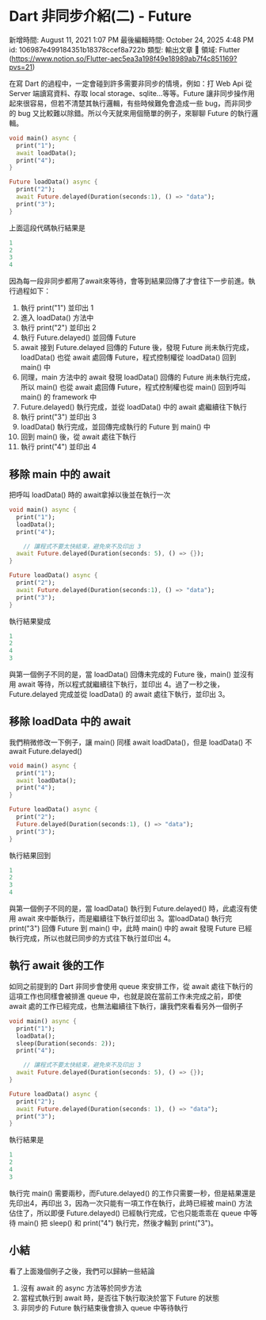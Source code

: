 # Dart 非同步介紹(二) - Future

新增時間: August 11, 2021 1:07 PM
最後編輯時間: October 24, 2025 4:48 PM
id: 106987e499184351b18378ccef8a722b
類型: 輸出文章
🧩 領域: Flutter (https://www.notion.so/Flutter-aec5ea3a198f49e18989ab7f4c851169?pvs=21)

在寫 Dart 的過程中，一定會碰到許多需要非同步的情境，例如：打 Web Api 從 Server 端讀寫資料、存取 local storage、sqlite...等等。Future 讓非同步操作用起來很容易，但若不清楚其執行邏輯，有些時候難免會造成一些 bug，而非同步的 bug 又比較難以除錯。所以今天就來用個簡單的例子，來聊聊 Future 的執行邏輯。

```dart
void main() async {
  print("1");
  await loadData();
  print("4");
}

Future loadData() async {
  print("2");
  await Future.delayed(Duration(seconds:1), () => "data");
  print("3");
}
```

上面這段代碼執行結果是

```dart
1
2
3
4
```

因為每一段非同步都用了await來等待，會等到結果回傳了才會往下一步前進。執行過程如下：

1. 執行 print("1") 並印出 1
2. 進入 loadData() 方法中
3. 執行 print("2") 並印出 2
4. 執行 Future.delayed() 並回傳 Future
5. await 接到 Future.delayed 回傳的 Future 後，發現 Future 尚未執行完成，loadData() 也從 await 處回傳 Future，程式控制權從 loadData() 回到 main() 中
6. 同理，main 方法中的 await 發現 loadData() 回傳的 Future 尚未執行完成，所以 main() 也從 await 處回傳 Future，程式控制權也從 main() 回到呼叫 main() 的 framework 中
7. Future.delayed() 執行完成，並從 loadData() 中的 await 處繼續往下執行
8. 執行 print("3") 並印出 3
9. loadData() 執行完成，並回傳完成執行的 Future 到 main() 中
10. 回到 main() 後，從 await 處往下執行
11. 執行 print("4") 並印出 4

## 移除 main 中的 await

把呼叫 loadData() 時的 await拿掉以後並在執行一次

```dart
void main() async {
  print("1");
  loadData();
  print("4");

	// 讓程式不要太快結束，避免來不及印出 3
  await Future.delayed(Duration(seconds: 5), () => {});
}

Future loadData() async {
  print("2");
  await Future.delayed(Duration(seconds:1), () => "data");
  print("3");
}
```

執行結果變成

```dart
1
2
4
3
```

與第一個例子不同的是，當 loadData() 回傳未完成的 Future 後，main() 並沒有用 await 等待，所以程式就繼續往下執行，並印出 4。過了一秒之後，Future.delayed 完成並從 loadData() 的 await 處往下執行，並印出 3。

## 移除 loadData 中的 await

我們稍微修改一下例子，讓 main() 同樣 await loadData()，但是 loadData() 不 await Future.delayed()

```dart
void main() async {
  print("1");
  await loadData();
  print("4");
}

Future loadData() async {
  print("2");
  Future.delayed(Duration(seconds:1), () => "data");
  print("3");
}
```

執行結果回到

```dart
1
2
3
4
```

與第一個例子不同的是，當 loadData() 執行到 Future.delayed() 時，此處沒有使用 await 來中斷執行，而是繼續往下執行並印出 3。當loadData() 執行完 print("3") 回傳 Future 到 main() 中，此時 main() 中的 await 發現 Future 已經執行完成，所以也就已同步的方式往下執行並印出 4。

## 執行 await 後的工作

如同之前提到的 Dart 非同步會使用 queue 來安排工作，從 await 處往下執行的這項工作也同樣會被排進 queue 中，也就是說在當前工作未完成之前，即使 await 處的工作已經完成，也無法繼續往下執行，讓我們來看看另外一個例子

```dart
void main() async {
  print("1");
  loadData();
  sleep(Duration(seconds: 2));
  print("4");

	// 讓程式不要太快結束，避免來不及印出 3
  await Future.delayed(Duration(seconds: 5), () => {});
}

Future loadData() async {
  print("2");
  await Future.delayed(Duration(seconds: 1), () => "data");
  print("3");
}
```

執行結果是

```dart
1
2
4
3
```

執行完 main() 需要兩秒，而Future.delayed() 的工作只需要一秒，但是結果還是先印出4，再印出 3，因為一次只能有一項工作在執行，此時已經被 main() 方法佔住了，所以即便 Future.delayed() 已經執行完成，它也只能乖乖在 queue 中等待 main() 把 sleep() 和 print("4") 執行完，然後才輪到 print("3")。

## 小結

看了上面幾個例子之後，我們可以歸納一些結論

1. 沒有 await 的 async 方法等於同步方法
2. 當程式執行到 await 時，是否往下執行取決於當下 Future 的狀態
3. 非同步的 Future 執行結束後會排入 queue 中等待執行